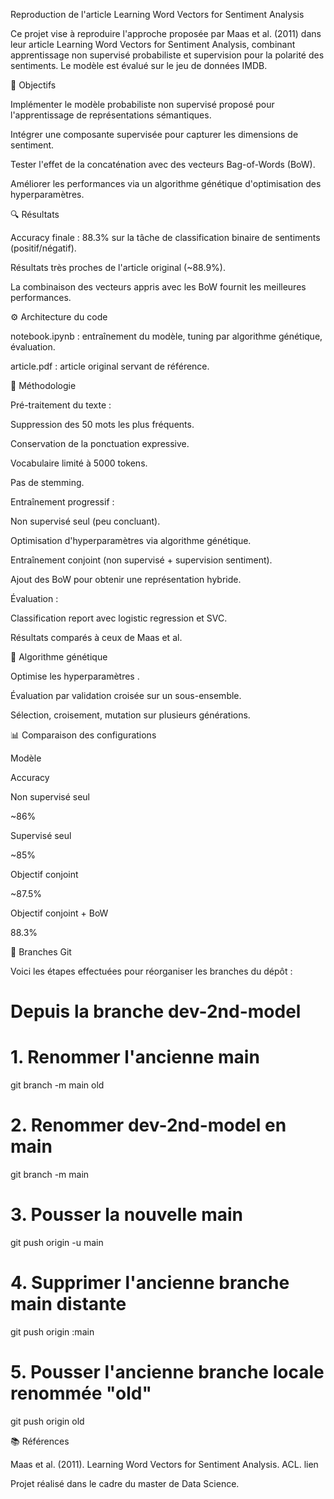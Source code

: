 Reproduction de l'article Learning Word Vectors for Sentiment Analysis

Ce projet vise à reproduire l'approche proposée par Maas et al. (2011) dans leur article Learning Word Vectors for Sentiment Analysis, combinant apprentissage non supervisé probabiliste et supervision pour la polarité des sentiments. Le modèle est évalué sur le jeu de données IMDB.

📌 Objectifs

Implémenter le modèle probabiliste non supervisé proposé pour l'apprentissage de représentations sémantiques.

Intégrer une composante supervisée pour capturer les dimensions de sentiment.

Tester l'effet de la concaténation avec des vecteurs Bag-of-Words (BoW).

Améliorer les performances via un algorithme génétique d'optimisation des hyperparamètres.

🔍 Résultats

Accuracy finale : 88.3% sur la tâche de classification binaire de sentiments (positif/négatif).

Résultats très proches de l'article original (~88.9%).

La combinaison des vecteurs appris avec les BoW fournit les meilleures performances.

⚙️ Architecture du code

notebook.ipynb : entraînement du modèle, tuning par algorithme génétique, évaluation.

article.pdf : article original servant de référence.

🧪 Méthodologie

Pré-traitement du texte :

Suppression des 50 mots les plus fréquents.

Conservation de la ponctuation expressive.

Vocabulaire limité à 5000 tokens.

Pas de stemming.

Entraînement progressif :

Non supervisé seul (peu concluant).

Optimisation d'hyperparamètres via algorithme génétique.

Entraînement conjoint (non supervisé + supervision sentiment).

Ajout des BoW pour obtenir une représentation hybride.

Évaluation :

Classification report avec logistic regression et SVC.

Résultats comparés à ceux de Maas et al.

🧬 Algorithme génétique

Optimise les hyperparamètres .

Évaluation par validation croisée sur un sous-ensemble.

Sélection, croisement, mutation sur plusieurs générations.

📊 Comparaison des configurations

Modèle

Accuracy

Non supervisé seul

~86%

Supervisé seul

~85%

Objectif conjoint

~87.5%

Objectif conjoint + BoW

88.3%

🧭 Branches Git

Voici les étapes effectuées pour réorganiser les branches du dépôt :

# Depuis la branche dev-2nd-model
# 1. Renommer l'ancienne main
git branch -m main old

# 2. Renommer dev-2nd-model en main
git branch -m main

# 3. Pousser la nouvelle main
git push origin -u main

# 4. Supprimer l'ancienne branche main distante
git push origin :main

# 5. Pousser l'ancienne branche locale renommée "old"
git push origin old

📚 Références

Maas et al. (2011). Learning Word Vectors for Sentiment Analysis. ACL. lien

Projet réalisé dans le cadre du master de Data Science.

